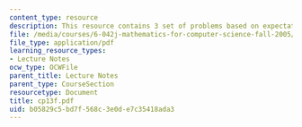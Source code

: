 ```yaml
---
content_type: resource
description: This resource contains 3 set of problems based on expectation.
file: /media/courses/6-042j-mathematics-for-computer-science-fall-2005/b05829c5bd7f568c3e0de7c35418ada3_cp13f.pdf
file_type: application/pdf
learning_resource_types:
- Lecture Notes
ocw_type: OCWFile
parent_title: Lecture Notes
parent_type: CourseSection
resourcetype: Document
title: cp13f.pdf
uid: b05829c5-bd7f-568c-3e0d-e7c35418ada3
---
```

